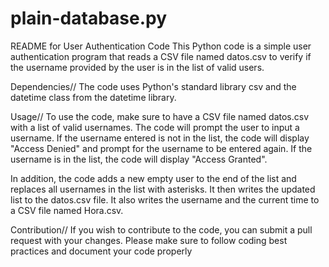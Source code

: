 # plain-database.py
README for User Authentication Code
This Python code is a simple user authentication program that reads a CSV file named datos.csv to verify if the username provided by the user is in the list of valid users.

Dependencies//
The code uses Python's standard library csv and the datetime class from the datetime library.

Usage//
To use the code, make sure to have a CSV file named datos.csv with a list of valid usernames. The code will prompt the user to input a username. If the username entered is not in the list, the code will display "Access Denied" and prompt for the username to be entered again. If the username is in the list, the code will display "Access Granted".

In addition, the code adds a new empty user to the end of the list and replaces all usernames in the list with asterisks. It then writes the updated list to the datos.csv file. It also writes the username and the current time to a CSV file named Hora.csv.

Contribution//
If you wish to contribute to the code, you can submit a pull request with your changes. Please make sure to follow coding best practices and document your code properly
